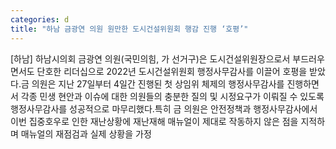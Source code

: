 ```yaml
---
categories: d
title: "하남 금광연 의원 원만한 도시건설위원회 행감 진행 ‘호평’"
---
```

[하남] 하남시의회 금광연 의원(국민의힘, 가 선거구)은 도시건설위원장으로서 부드러우면서도 단호한 리더십으로 2022년 도시건설위원회 행정사무감사를 이끌어 호평을 받았다.금 의원은 지난 27일부터 4일간 진행된 첫 상임위 체제의 행정사무감사를 진행하면서 각종 민생 현안과 이슈에 대한 의원들의 충분한 질의 및 시정요구가 이뤄질 수 있도록 행정사무감사를 성공적으로 마무리했다.특히 금 의원은 안전정책과 행정사무감사에서 이번 집중호우로 인한 재난상황에 재난재해 매뉴얼이 제대로 작동하지 않은 점을 지적하며 매뉴얼의 재점검과 실제 상황을 가정